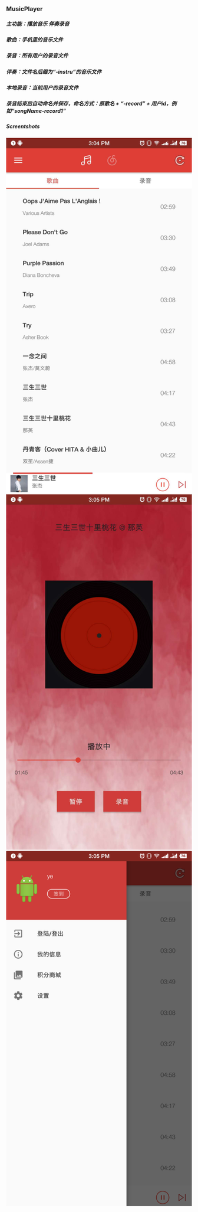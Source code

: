 ### MusicPlayer
##### 主功能：播放音乐  伴奏录音
#####
##### 歌曲：手机里的音乐文件
##### 录音：所有用户的录音文件
##### 伴奏：文件名后缀为“-instru”的音乐文件
##### 本地录音：当前用户的录音文件
#####
##### 录音结束后自动命名并保存，命名方式：原歌名 + “-record” + 用户id，例如“songName-record1”
###
##### Screentshots
![列表页面](https://github.com/Caiyeee/MusicPlayer/raw/master/screenshots/pic1.jpg)
![播放页面](https://github.com/Caiyeee/MusicPlayer/raw/master/screenshots/pic2.jpg) 
![侧边栏](https://github.com/Caiyeee/MusicPlayer/raw/master/screenshots/pic3.png) 
